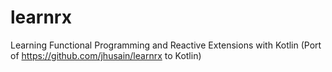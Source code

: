 learnrx
=======

Learning Functional Programming and Reactive Extensions with Kotlin (Port of https://github.com/jhusain/learnrx to Kotlin)
